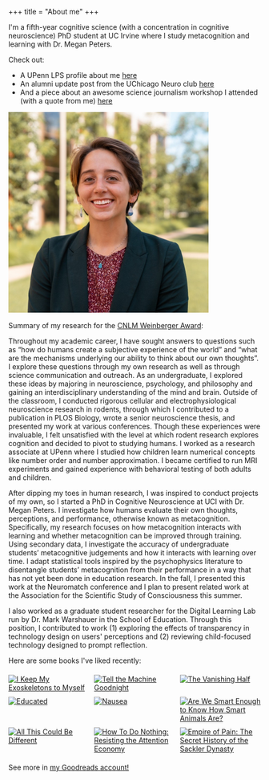 +++
title = "About me"
+++

I'm a fifth-year cognitive science (with a concentration in cognitive neuroscience) PhD student at UC Irvine where I study metacognition and learning with Dr. Megan Peters. 

Check out:
- A UPenn LPS profile about me [here](https://www.lps.upenn.edu/non-degree-programs/postbacc-studies/stories/nora-ashley-bradford) 
- An alumni update post from the UChicago Neuro club [here](https://neuroclubuchicago.squarespace.com/blog/alumni-updates-nora-bradford-a95dp-m9r3c)
- And a piece about an awesome science journalism workshop I attended (with a quote from me) [here](https://www.ias.edu/news/why-write-story-ias-science-journalism-workshop-2023)

<img src="/img/about.jpg " alt="This is me" width = 400 style=float:right/>

Summary of my research for the [CNLM Weinberger Award](https://cnlm.uci.edu/awards/weinberger):

Throughout my academic career, I have sought answers to questions such as “how do humans create a subjective experience of the world” and “what are the mechanisms underlying our ability to think about our own thoughts”. I explore these questions through my own research as well as through science communication and outreach. As an undergraduate, I explored these ideas by majoring in neuroscience, psychology, and philosophy and gaining an interdisciplinary understanding of the mind and brain. Outside of the classroom, I conducted rigorous cellular and electrophysiological neuroscience research in rodents, through which I contributed to a publication in PLOS Biology, wrote a senior neuroscience thesis, and presented my work at various conferences. Though these experiences were invaluable, I felt unsatisfied with the level at which rodent research explores cognition and decided to pivot to studying humans. I worked as a research associate at UPenn where I studied how children learn numerical concepts like number order and number approximation. I became certified to run MRI experiments and gained experience with behavioral testing of both adults and children. 

After dipping my toes in human research, I was inspired to conduct projects of my own, so I started a PhD in Cognitive Neuroscience at UCI with Dr. Megan Peters. I investigate how humans evaluate their own thoughts, perceptions, and performance, otherwise known as metacognition. Specifically, my research focuses on how metacognition interacts with learning and whether metacognition can be improved through training. Using secondary data, I investigate the accuracy of undergraduate students’ metacognitive judgements and how it interacts with learning over time. I adapt statistical tools inspired by the psychophysics literature to disentangle students’ metacognition from their performance in a way that has not yet been done in education research. In the fall, I presented this work at the Neuromatch conference and I plan to present related work at the Association for the Scientific Study of Consciousness this summer. 

I also worked as a graduate student researcher for the Digital Learning Lab run by Dr. Mark Warshauer in the School of Education. Through this position, I contributed to work (1) exploring the effects of transparency in technology design on users' perceptions and (2) reviewing child-focused technology designed to prompt reflection.

Here are some books I've liked recently:

<div class="gr_grid_container" style="display: grid; grid-template-columns: repeat(3, 1fr); gap: 10px; max-width: 800px; margin: 20px auto;">
        <div class="gr_grid_book_container">
            <a title="I Keep My Exoskeletons to Myself" rel="nofollow"
                href="https://www.goodreads.com/review/show/5935770641">
                <img alt="I Keep My Exoskeletons to Myself" border="0"
                    src="https://i.gr-assets.com/images/S/compressed.photo.goodreads.com/books/1648063139l/60679392._SX98_.jpg">
            </a>
        </div>
        <div class="gr_grid_book_container">
            <a title="Tell the Machine Goodnight" rel="nofollow"
                href="https://www.goodreads.com/review/show/5917287255">
                <img alt="Tell the Machine Goodnight" border="0"
                    src="https://i.gr-assets.com/images/S/compressed.photo.goodreads.com/books/1511899669l/36435424._SX98_.jpg">
            </a>
        </div>
        <div class="gr_grid_book_container">
            <a title="The Vanishing Half" rel="nofollow"
                href="https://www.goodreads.com/review/show/5882757978">
                <img alt="The Vanishing Half" border="0"
                    src="https://i.gr-assets.com/images/S/compressed.photo.goodreads.com/books/1577090827l/51791252._SX98_SY160_.jpg">
            </a>
        </div>
        <div class="gr_grid_book_container">
            <a title="Educated" rel="nofollow"
                href="https://www.goodreads.com/review/show/5874522615">
                <img alt="Educated" border="0"
                    src="https://i.gr-assets.com/images/S/compressed.photo.goodreads.com/books/1506026635l/35133922._SX98_.jpg">
            </a>
        </div>
        <div class="gr_grid_book_container">
            <a title="Nausea" rel="nofollow"
                href="https://www.goodreads.com/review/show/5864196443">
                <img alt="Nausea" border="0"
                    src="https://i.gr-assets.com/images/S/compressed.photo.goodreads.com/books/1377674928l/298275._SX98_.jpg">
            </a>
        </div>
        <div class="gr_grid_book_container">
            <a title="Are We Smart Enough to Know How Smart Animals Are?" rel="nofollow"
                href="https://www.goodreads.com/review/show/5846010759">
                <img alt="Are We Smart Enough to Know How Smart Animals Are?" border="0"
                    src="https://i.gr-assets.com/images/S/compressed.photo.goodreads.com/books/1490975607l/30231743._SX98_.jpg">
            </a>
        </div>
        <div class="gr_grid_book_container">
            <a title="All This Could Be Different" rel="nofollow"
                href="https://www.goodreads.com/review/show/5781957955">
                <img alt="All This Could Be Different" border="0"
                    src="https://i.gr-assets.com/images/S/compressed.photo.goodreads.com/books/1647803672l/59576064._SX98_.jpg">
            </a>
        </div>
        <div class="gr_grid_book_container">
            <a title="How To Do Nothing: Resisting the Attention Economy" rel="nofollow"
                href="https://www.goodreads.com/review/show/5736206890">
                <img alt="How To Do Nothing: Resisting the Attention Economy" border="0"
                    src="https://i.gr-assets.com/images/S/compressed.photo.goodreads.com/books/1565153396l/52543029._SX98_SY160_.jpg">
            </a>
        </div>
        <div class="gr_grid_book_container">
            <a title="Empire of Pain: The Secret History of the Sackler Dynasty" rel="nofollow"
                href="https://www.goodreads.com/review/show/5728623283">
                <img alt="Empire of Pain: The Secret History of the Sackler Dynasty" border="0"
                    src="https://i.gr-assets.com/images/S/compressed.photo.goodreads.com/books/1617849665l/57663428._SX98_.jpg">
            </a>
        </div>
    </div>

See more in [my Goodreads account!](https://www.goodreads.com/user/show/62873801-nora-bradford)